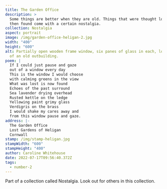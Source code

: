 ```yaml
---
title: The Garden Office
description: >
  Some things are better when they are old. Things that were thought lost but
  then found come with a certain nostalgia.
collection: Nostalgia
aspect: portrait
image: /img/garden-office-heligan-2.jpg
width: "400"
height: "600"
alt: Partially open wooden frame window, six panes of glass in each, looking out
  of an old outbuilding.
poem: |
  If I could just pause and gaze
  out of a window every day
  This is the window I would choose
  with calming greens in the view
  What was lost is now found
  Echoes of the past surround
  Sea lavender drying overhead
  Rusted kettle on the ledge
  Yellowing paint grimy glass
  Verdigris on the brass
  I would shake my cares away and
  from this window pause and gaze.
address: |-
  The Garden Office
  Lost Gardens of Heligan
  Cornwall
stamp: /img/stamp-heligan.jpg
stampWidth: "600"
stampHeight: "400"
author: Caroline Whitehouse
date: 2022-07-17T09:56:40.372Z
tags:
  - number-2
---
```

Part of a collection called Nostalgia. Look out for others in this collection.